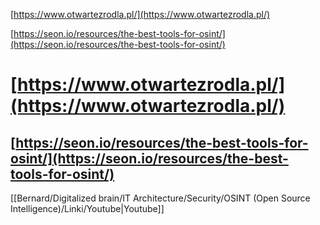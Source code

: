 [https://www.otwartezrodla.pl/](https://www.otwartezrodla.pl/)

[https://seon.io/resources/the-best-tools-for-osint/](https://seon.io/resources/the-best-tools-for-osint/)

# [https://www.otwartezrodla.pl/](https://www.otwartezrodla.pl/)

  

## [https://seon.io/resources/the-best-tools-for-osint/](https://seon.io/resources/the-best-tools-for-osint/)

  

[[Bernard/Digitalized brain/IT Architecture/Security/OSINT (Open Source Intelligence)/Linki/Youtube|Youtube]]